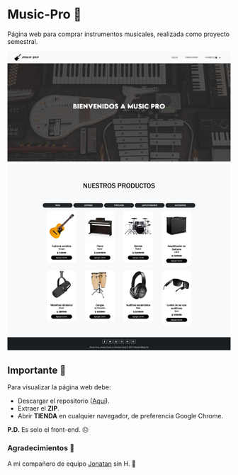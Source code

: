 # Music-Pro 🎸
Página web para comprar instrumentos musicales, realizada como proyecto semestral.

![MusicPro](./img/MusicPro1.png)

## Importante 🦊
Para visualizar la página web debe:
- Descargar el repositorio ([Aquí](https://github.com/Armandoki/Music-Pro/archive/refs/heads/main.zip)). 
- Extraer el __ZIP__.
- Abrir __TIENDA__ en cualquier navegador, de preferencia Google Chrome.

__P.D.__ Es solo el front-end. 😐

### Agradecimientos 🐧
A mi compañero de equipo [Jonatan](https://github.com/Jonna-NwT) sin H. 🙉
